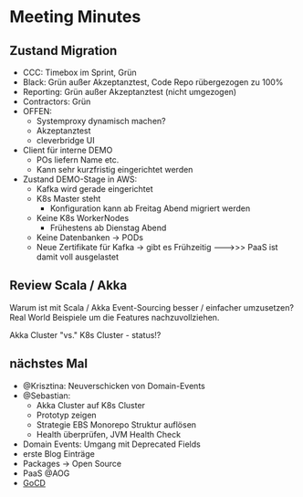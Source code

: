# Meeting Minutes

## Zustand Migration

  - CCC: Timebox im Sprint, Grün
  - Black: Grün außer Akzeptanztest, Code Repo rübergezogen zu 100%
  - Reporting: Grün außer Akzeptanztest (nicht umgezogen)
  - Contractors: Grün
  - OFFEN: 
    - Systemproxy dynamisch machen?
    - Akzeptanztest
    - cleverbridge UI
  - Client für interne DEMO
    - POs liefern Name etc.
    - Kann sehr kurzfristig eingerichtet werden
  - Zustand DEMO-Stage in AWS:
    - Kafka wird gerade eingerichtet
    - K8s Master steht
      - Konfiguration kann ab Freitag Abend migriert werden
    - Keine K8s WorkerNodes
      - Frühestens ab Dienstag Abend
    - Keine Datenbanken -> PODs
    - Neue Zertifikate für Kafka -> gibt es Frühzeitig
    --->>> PaaS ist damit voll ausgelastet
    
## Review Scala / Akka

Warum ist mit Scala / Akka Event-Sourcing besser / einfacher umzusetzen?
 Real World Beispiele um die Features nachzuvollziehen.

Akka Cluster "vs." K8s Cluster - status!?   
  
## nächstes Mal

- @Krisztina: Neuverschicken von Domain-Events
- @Sebastian:
     - Akka Cluster auf K8s Cluster
     - Prototyp zeigen
     - Strategie EBS Monorepo Struktur auflösen
     - Health überprüfen, JVM Health Check
- Domain Events: Umgang mit Deprecated Fields
- erste Blog Einträge
- Packages -> Open Source
- PaaS @AOG
- [GoCD](https://www.gocd.org)